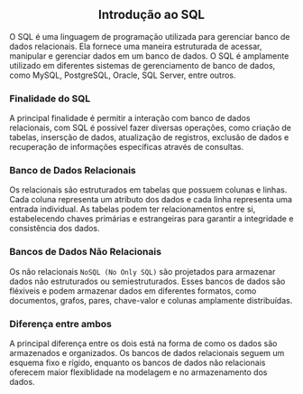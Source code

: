 ## <center> Introdução ao SQL</center>

O SQL é uma linguagem de programação utilizada para gerenciar banco de dados relacionais. Ela fornece uma maneira estruturada de acessar, manipular e gerenciar dados em um banco de dados. O SQL é amplamente utilizado em diferentes sistemas de gerenciamento de banco de dados, como MySQL, PostgreSQL, Oracle, SQL Server, entre outros.

### Finalidade do SQL
A principal finalidade é permitir a interação com banco de dados relacionais, com SQL é possivel fazer diversas operações, como criação de tabelas, insersção de dados, atualização de registros, exclusão de dados e recuperação de informações específicas através de consultas.

### Banco de Dados Relacionais 
Os relacionais são estruturados em tabelas que possuem colunas e linhas. Cada coluna representa um atributo dos dados e cada linha representa uma entrada individual. As tabelas podem ter relacionamentos entre si, estabelecendo chaves primárias e estrangeiras para garantir a integridade e consistência dos dados.

### Bancos de Dados Não Relacionais
Os não relacionais ``NoSQL (No Only SQL)`` são projetados para armazenar dados não estruturados ou semiestruturados. Esses bancos de dados são fléxiveis e podem armazenar dados em diferentes formatos, como documentos, grafos, pares, chave-valor e colunas amplamente distribuídas.

### Diferença entre ambos
A principal diferença entre os dois está na forma de como os dados são armazenados e organizados. Os bancos de dados relacionais seguem um esquema fixo e rígido, enquanto os bancos de dados não relacionais oferecem maior flexiblidade na modelagem e no armazenamento dos dados.
